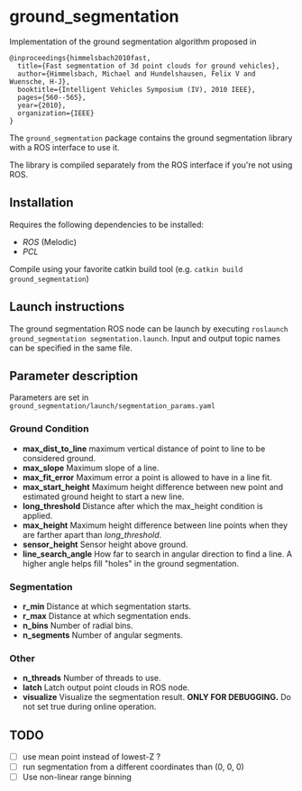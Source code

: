 # ground_segmentation

Implementation of the ground segmentation algorithm proposed in 
```
@inproceedings{himmelsbach2010fast,
  title={Fast segmentation of 3d point clouds for ground vehicles},
  author={Himmelsbach, Michael and Hundelshausen, Felix V and Wuensche, H-J},
  booktitle={Intelligent Vehicles Symposium (IV), 2010 IEEE},
  pages={560--565},
  year={2010},
  organization={IEEE}
}
```
The `ground_segmentation` package contains the ground segmentation library with a ROS interface to use it.

The library is compiled separately from the ROS interface if you're not using ROS.

## Installation

Requires the following dependencies to be installed:

- *ROS* (Melodic)
- *PCL*

Compile using your favorite catkin build tool (e.g. `catkin build ground_segmentation`)

## Launch instructions

The ground segmentation ROS node can be launch by executing `roslaunch ground_segmentation segmentation.launch`.
Input and output topic names can be specified in the same file.

## Parameter description

Parameters are set in `ground_segmentation/launch/segmentation_params.yaml`

### Ground Condition

- **max_dist_to_line**  maximum vertical distance of point to line to be considered ground.
- **max_slope**  Maximum slope of a line.
- **max_fit_error**  Maximum error a point is allowed to have in a line fit.
- **max_start_height**  Maximum height difference between new point and estimated ground height to start a new line.
- **long_threshold**  Distance after which the max_height condition is applied.
- **max_height**  Maximum height difference between line points when they are farther apart than *long_threshold*.
- **sensor_height**  Sensor height above ground.
- **line_search_angle**  How far to search in angular direction to find a line. A higher angle helps fill "holes" in the ground segmentation.

### Segmentation

- **r_min**  Distance at which segmentation starts.
- **r_max**  Distance at which segmentation ends.
- **n_bins**  Number of radial bins.
- **n_segments**  Number of angular segments.

### Other

- **n_threads**  Number of threads to use.
- **latch**  Latch output point clouds in ROS node. 
- **visualize** Visualize the segmentation result. **ONLY FOR DEBUGGING.** Do not set true during online operation.

## TODO

- [ ] use mean point instead of lowest-Z ?
- [ ] run segmentation from a different coordinates than (0, 0, 0)
- [ ] Use non-linear range binning

